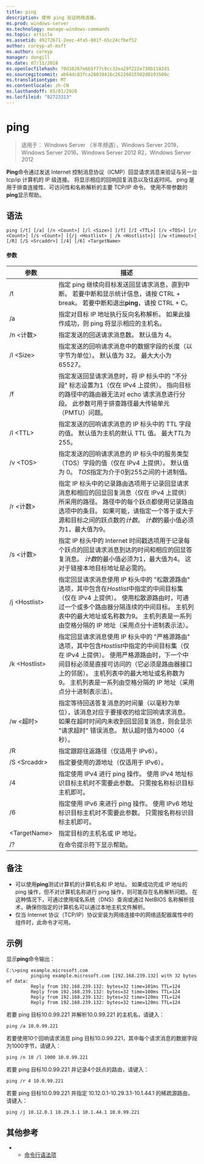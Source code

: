 ```yaml
---
title: ping
description: 使用 ping 验证网络连接。
ms.prod: windows-server
ms.technology: manage-windows-commands
ms.topic: article
ms.assetid: 49272671-2eec-4fa5-881f-65c24cfbef52
author: coreyp-at-msft
ms.author: coreyp
manager: dongill
ms.date: 07/11/2018
ms.openlocfilehash: 70d10267e6b5f77c9cc32ea29f222e730b1182d1
ms.sourcegitcommit: ab64dc83fca28039416c26226815502d0193500c
ms.translationtype: MT
ms.contentlocale: zh-CN
ms.lasthandoff: 05/01/2020
ms.locfileid: "82723313"
---
```

# <a name="ping"></a>ping

> 适用于： Windows Server （半年频道），Windows Server 2019，Windows Server 2016，Windows Server 2012 R2，Windows Server 2012

**Ping**命令通过发送 Internet 控制消息协议（ICMP）回显请求消息来验证与另一台 tcp/ip 计算机的 IP 级连接。 将显示相应的回响回复消息以及往返时间。 ping 是用于排查连接性、可访问性和名称解析的主要 TCP/IP 命令。 使用不带参数的**ping**显示帮助。

## <a name="syntax"></a>语法

```
ping [/t] [/a] [/n <Count>] [/l <Size>] [/f] [/I <TTL>] [/v <TOS>] [/r <Count>] [/s <Count>] [{/j <Hostlist> | /k <Hostlist>}] [/w <timeout>] [/R] [/S <Srcaddr>] [/4] [/6] <TargetName>
```

#### <a name="parameters"></a>参数

|参数|描述|
|-------|--------|
|/t |指定 ping 继续向目标发送回显请求消息，直到中断。 若要中断和显示统计信息，请按 CTRL + break。 若要中断和退出**ping**，请按 CTRL + C。|
|/a|指定对目标 IP 地址执行反向名称解析。 如果此操作成功，则 ping 将显示相应的主机名。|
|/n \<计数\>|指定发送的回送请求消息数。 默认值为 4。|
|/l \<Size\>|指定发送的回响请求消息中的数据字段的长度（以字节为单位）。 默认值为 32。 最大大小为65527。|
|/f|指定发送回显请求消息时，将 IP 标头中的 "不分段" 标志设置为1（仅在 IPv4 上提供）。 指向目标的路径中的路由器无法对 echo 请求消息进行分段。 此参数可用于排查路径最大传输单元（PMTU）问题。|
|/I \<TTL\>|指定发送的回响请求消息的 IP 标头中的 TTL 字段的值。 默认值为主机的默认 TTL 值。 最大*TTL*为255。|
|/v \<TOS\>|指定发送的回响请求消息的 IP 标头中的服务类型（TOS）字段的值（仅在 IPv4 上提供）。 默认值为 0。 *TOS*指定为介于0到255之间的十进制值。|
|/r \<计数\>|指定 IP 标头中的记录路由选项用于记录回显请求消息和相应的回显回复消息（仅在 IPv4 上提供）所采用的路径。 路径中的每个跃点都使用记录路由选项中的条目。 如果可能，请指定一个等于或大于源和目标之间的跃点数的*计数*。 *计数*的最小值必须为1，最大值为9。|
|/s \<计数\>|指定 IP 标头中的 Internet 时间戳选项用于记录每个跃点的回显请求消息到达的时间和相应的回显答复消息。 *计数*的最小值必须为1，最大值为4。 这对于链接本地目标地址是必需的。|
|/j \<Hostlist\>|指定回显请求消息使用 IP 标头中的 "松散源路由" 选项，其中包含在*Hostlist*中指定的中间目标集（仅在 IPv4 上提供）。 使用松散源路由时，可通过一个或多个路由器分隔连续的中间目标。 主机列表中的最大地址或名称数为9。 主机列表是一系列由空格分隔的 IP 地址（采用点分十进制表示法）。|
|/k \<Hostlist\>|指定回显请求消息使用 IP 标头中的 "严格源路由" 选项，其中包含*Hostlist*中指定的中间目标集（仅在 IPv4 上提供）。 使用严格源路由时，下一个中间目标必须是直接可访问的（它必须是路由器接口上的邻居）。 主机列表中的最大地址或名称数为9。 主机列表是一系列由空格分隔的 IP 地址（采用点分十进制表示法）。|
|/w \<超时\>|指定等待回送答复消息的时间量（以毫秒为单位），该消息对应于要接收的给定回响请求消息。 如果在超时时间内未收到回显回复消息，则会显示 "请求超时" 错误消息。 默认超时值为4000（4秒）。|
|/R|指定跟踪往返路径（仅适用于 IPv6）。|
|/S \<Srcaddr\>|指定要使用的源地址（仅适用于 IPv6）。|
|/4|指定使用 IPv4 进行 ping 操作。 使用 IPv4 地址标识目标主机时不需要此参数。 只需按名称标识目标主机即可。|
|/6|指定使用 IPv6 来进行 ping 操作。 使用 IPv6 地址标识目标主机时不需要此参数。 只需按名称标识目标主机即可。|
|\<TargetName\>|指定目标的主机名或 IP 地址。|
|/?|在命令提示符下显示帮助。|

## <a name="remarks"></a>备注

-   可以使用**ping**测试计算机的计算机名和 IP 地址。 如果成功完成 IP 地址的 ping 操作，但不对计算机名称进行 ping 操作，则可能存在名称解析问题。 在这种情况下，可通过使用域名系统（DNS）查询或通过 NetBIOS 名称解析技术，确保你指定的计算机名可以通过本地主机文件解析。
-   仅当 Internet 协议（TCP/IP）协议安装为网络连接中的网络适配器属性中的组件时，此命令才可用。

## <a name="examples"></a>示例

显示**ping**命令输出：

```
C:\>ping example.microsoft.com       
         pinging example.microsoft.com [192.168.239.132] with 32 bytes of data:       
         Reply from 192.168.239.132: bytes=32 time=101ms TTL=124       
         Reply from 192.168.239.132: bytes=32 time=100ms TTL=124       
         Reply from 192.168.239.132: bytes=32 time=120ms TTL=124       
         Reply from 192.168.239.132: bytes=32 time=120ms TTL=124
```

若要 ping 目标10.0.99.221 并解析10.0.99.221 的主机名，请键入：

```
ping /a 10.0.99.221
```

若要使用10个回响请求消息 ping 目标10.0.99.221，其中每个请求消息的数据字段为1000字节，请键入：

```
ping /n 10 /l 1000 10.0.99.221
```

若要 ping 目标10.0.99.221 并记录4个跃点的路由，请键入：

```
ping /r 4 10.0.99.221
```

若要 ping 目标10.0.99.221 并指定 10.12.0.1-10.29.3.1-10.1.44.1 的稀疏源路由，请键入：

```
ping /j 10.12.0.1 10.29.3.1 10.1.44.1 10.0.99.221
```

## <a name="additional-references"></a>其他参考
-   - [命令行语法项](command-line-syntax-key.md)
